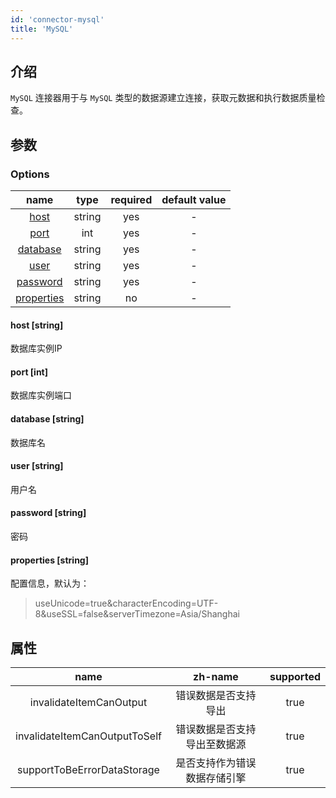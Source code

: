 ```yaml
---
id: 'connector-mysql'
title: 'MySQL'
---
```


## 介绍

`MySQL` 连接器用于与 `MySQL` 类型的数据源建立连接，获取元数据和执行数据质量检查。

## 参数
### Options

|             name             |  type  |  required  | default value |
|:----------------------------:|:------:|:----------:|:-------------:|
|     [host](#host-string) | string |    yes     |       -       |
|    [port](#port-int)    | int |    yes     |       -       |
|   [database](#database-string)   | string |    yes     |       -       |
| [user](#user-string) | string |    yes     |       -       |
|    [password](#password-string)    | string |    yes     |       -       |
|   [properties](#properties-string)   | string |    no     |       -       |


#### host [string]
数据库实例IP
#### port [int]
数据库实例端口
#### database [string]
数据库名
#### user [string]
用户名
#### password [string]
密码
#### properties [string]
配置信息，默认为：
> useUnicode=true&characterEncoding=UTF-8&useSSL=false&serverTimezone=Asia/Shanghai


## 属性

|             name             |  zh-name  |  supported  | 
|:----------------------------:|:------:|:----------:|
|   invalidateItemCanOutput   | 错误数据是否支持导出 |    true     |   
|    invalidateItemCanOutputToSelf    | 错误数据是否支持导出至数据源 |    true     |      
|   supportToBeErrorDataStorage   | 是否支持作为错误数据存储引擎 |    true     |     
